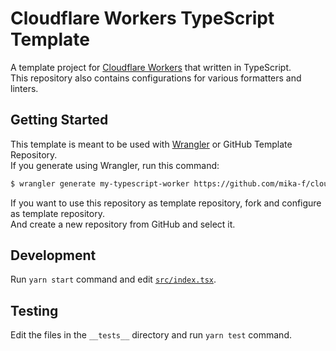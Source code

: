 # Cloudflare Workers TypeScript Template

A template project for [Cloudflare Workers](https://developers.cloudflare.com/workers/) that written in TypeScript.  
This repository also contains configurations for various formatters and linters.

## Getting Started

This template is meant to be used with [Wrangler](https://github.com/cloudflare/wrangler) or GitHub Template Repository.  
If you generate using Wrangler, run this command:

```bash
$ wrangler generate my-typescript-worker https://github.com/mika-f/cloudflare-workers-typescript-template.git
```

If you want to use this repository as template repository, fork and configure as template repository.  
And create a new repository from GitHub and select it.

## Development

Run `yarn start` command and edit [`src/index.tsx`](src/index.tsx).

## Testing

Edit the files in the `__tests__` directory and run `yarn test` command.
